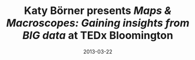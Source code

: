 ---
date: 2013-03-22
title: "Katy Börner presents *Maps & Macroscopes: Gaining insights from BIG data* at TEDx Bloomington"
source: CNS News
sourceUrl: https://cns.iu.edu//all_news/event/tedx_03222013.html
pdfLink: 20130322-cns-news.pdf
---